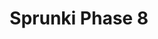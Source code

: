 ---
slug: sprunki-phase-8-1940
title: Sprunki Phase 8
description: "Sprunki Phase 8 is an exciting online game. Play for free directly in your browser!"
icon: /images/popular_mods/Sprunki Phase 8.png
url: https://wowtbc.net/sprunkin/phase8/index.html
previewImage: /images/popular_mods/Sprunki Phase 8.png
type: popular mods

# SEO配置
seo:
  title: "Sprunki Phase 8 - Play Free Online Game | Fun Browser Games"
  description: "Sprunki Phase 8 - Play this fun online game for free in your browser. No download required!"
  ogImage: "/images/popular_mods/Sprunki Phase 8.png"
  keywords: "sprunki-phase-8-1940, online game, browser game, free game, popular mods game, play online"

videoUrls:
  - https://www.youtube.com/embed/example1
  - https://www.youtube.com/embed/example2

whyPlay:
  title: "Why Play Sprunki Phase 8?"
  items:
    - "Immersive Gameplay: Sprunki Phase 8 offers an engaging and immersive gaming experience that will keep you entertained for hours"
    - "Challenging Levels: Test your skills with increasingly difficult challenges and obstacles"
    - "Beautiful Graphics: Enjoy stunning visuals and smooth animations that bring the game world to life"
    - "Regular Updates: New content and features are added regularly to keep the game fresh and exciting"
    - "Free to Play: Experience all the fun without spending a penny"
    - "Community Features: Connect with other players, share strategies, and compete for high scores"
    - "Cross-Platform: Play on any device with a web browser, no downloads required"

features:
  title: "Key Features of Sprunki Phase 8"
  image: "/images/popular_mods/Sprunki Phase 8.png"
  items:
    - "Intuitive Controls: Easy to learn controls make Sprunki Phase 8 accessible for players of all skill levels"
    - "Multiple Game Modes: Enjoy various gameplay options that provide different challenges and experiences"
    - "Character Customization: Personalize your gaming experience with unique characters and items"
    - "Achievement System: Complete special tasks to earn rewards and recognition"
    - "Leaderboards: Compete with players worldwide and see who can achieve the highest scores"

characteristics:
  title: "Game Characteristics"
  image: "/images/popular_mods/Sprunki Phase 8.png"
  items:
    - "Genre: Popular mods game with elements of strategy and skill"
    - "Difficulty: Suitable for both casual gamers and those seeking a challenge"
    - "Play Time: Quick sessions or extended gameplay, depending on your preference"
    - "Art Style: Vibrant and engaging visuals that enhance the gaming experience"
    - "Sound Design: Immersive audio that complements the gameplay perfectly"

info: "Sprunki Phase 8 is an exciting online game that offers players a unique and engaging gaming experience. With its intuitive controls, stunning visuals, and challenging gameplay, Sprunki Phase 8 provides hours of entertainment for players of all ages and skill levels. Whether you're looking for a quick gaming session during a break or an extended play session, Sprunki Phase 8 delivers an immersive experience that will keep you coming back for more. The game features multiple levels of increasing difficulty, ensuring that players are constantly challenged as they progress. With regular updates adding new content and features, Sprunki Phase 8 remains fresh and exciting, providing endless entertainment options for its growing community of players."

howToPlayIntro: "Welcome to Sprunki Phase 8! This guide will walk you through the basics and help you master the game. Whether you're a beginner or looking to improve your skills, these tips and instructions will enhance your gaming experience."

howToPlaySteps:
  - title: "Getting Started"
    description: "Begin your Sprunki Phase 8 adventure by familiarizing yourself with the controls. Use your keyboard or mouse to navigate through the game interface. The tutorial will guide you through the basic mechanics and help you understand the objectives."
  - title: "Understanding the Objectives"
    description: "In Sprunki Phase 8, your main goal is to progress through levels by completing specific objectives. Each level presents unique challenges that require different strategies and approaches."
  - title: "Mastering the Controls"
    description: "Practice using the controls to improve your precision and reaction time. Sprunki Phase 8 requires quick reflexes and strategic thinking to overcome obstacles and defeat opponents."
  - title: "Utilizing Power-ups"
    description: "Collect power-ups throughout the game to enhance your abilities and overcome difficult challenges. Each power-up offers unique advantages that can be crucial for success."
  - title: "Developing Strategies"
    description: "As you progress in Sprunki Phase 8, develop effective strategies for different scenarios. Analyze patterns, anticipate challenges, and adapt your approach to maximize your performance."

faq:
  title: "Frequently Asked Questions about Sprunki Phase 8"
  items:
    - question: "Is Sprunki Phase 8 free to play?"
      answer: "Yes, Sprunki Phase 8 is completely free to play directly in your web browser. No downloads or purchases are required to enjoy the full game experience."
    - question: "Can I play Sprunki Phase 8 on mobile devices?"
      answer: "Yes, Sprunki Phase 8 is optimized for both desktop and mobile play. You can enjoy the game on any device with a web browser and internet connection."
    - question: "Are there any in-game purchases?"
      answer: "While Sprunki Phase 8 is free to play, there may be optional in-game purchases available for cosmetic items or additional features that don't affect core gameplay."
    - question: "How often is Sprunki Phase 8 updated?"
      answer: "The developers regularly update Sprunki Phase 8 with new content, features, and improvements based on player feedback and game performance."
    - question: "Can I play Sprunki Phase 8 offline?"
      answer: "Currently, Sprunki Phase 8 requires an internet connection to play as it's a browser-based online game."
    - question: "Is Sprunki Phase 8 suitable for children?"
      answer: "Yes, Sprunki Phase 8 is designed to be family-friendly and suitable for players of all ages."
    - question: "How do I report bugs or issues?"
      answer: "If you encounter any problems while playing Sprunki Phase 8, you can report them through the game's support page or contact the developers directly through their website."
    - question: "Still Have Questions?"
      answer: "If you have additional questions about Sprunki Phase 8 that aren't covered in this FAQ, please visit our support center or contact our customer service team for assistance."
---